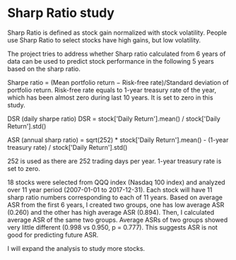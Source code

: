 # Sharp Ratio study

Sharp Ratio is defined as stock gain normalized with stock volatility. People use Sharp Ratio to select stocks have high gains, but low  volatility. 

The project tries to address whether Sharp ratio calculated from 6 years of data can be used to predict stock performance in the following 5 years based on the sharp ratio.  

Sharpe ratio = (Mean portfolio return − Risk-free rate)/Standard deviation of portfolio return. 
Risk-free rate equals to 1-year treasury rate of the year, which has been almost zero during last 10 years. It is set to zero in this study.  

DSR (daily sharpe ratio)
DSR =  stock['Daily Return'].mean() / stock['Daily Return'].std()

ASR (annual sharp ratio) =  sqrt(252) * stock['Daily Return'].mean() - (1-year treasury rate) / stock['Daily Return'].std()

252 is used as there are 252 trading days per year. 1-year treasury rate is set to zero.  
 
18 stocks were selected from QQQ index (Nasdaq 100 index) and analyzed over 11 year period (2007-01-01 to 2017-12-31).   Each
stock will have 11 sharp ratio numbers corresponding to each of 11 years. Based on average ASR from the first 6 years, I 
created two groups, one has low average ASR (0.260) and the other has high average ASR (0.894).  Then, I calculated average 
ASR of the same two groups.  Average ASRs of two groups showed very little different (0.998 vs 0.950, p = 0.777).  This suggests ASR is not good for predicting future ASR. 

I will expand the analysis to study more stocks.    


